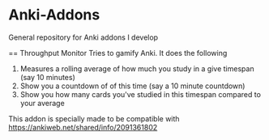 # Anki-Addons
General repository for Anki addons I develop

== Throughput Monitor
Tries to gamify Anki. It does the following
1) Measures a rolling average of how much you study in a give timespan (say 10 minutes)
2) Show you a countdown of of this time (say a 10 minute countdown)
3) Show you how many cards you've studied in this timespan compared to your average

This addon is specially made to be compatible with https://ankiweb.net/shared/info/2091361802

